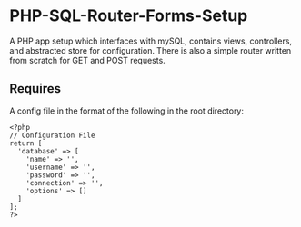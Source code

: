 # PHP-SQL-Router-Forms-Setup

A PHP app setup which interfaces with mySQL, contains views, controllers, and abstracted store for configuration. There is also a simple router written from scratch for GET and POST requests.

## Requires

A config file in the format of the following in the root directory:

```
<?php
// Configuration File
return [
  'database' => [
    'name' => '',
    'username' => '',
    'password' => '',
    'connection' => '',
    'options' => []
  ]
];
?>
```